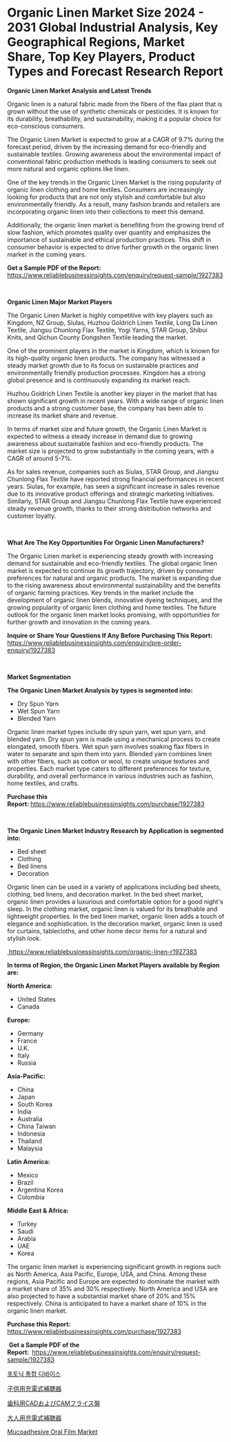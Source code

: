 <p><h1>Organic Linen Market Size 2024 - 2031 Global Industrial Analysis, Key Geographical Regions, Market Share, Top Key Players, Product Types and Forecast Research Report</h1></p><p><strong>Organic Linen Market Analysis and Latest Trends</strong></p>
<p><p>Organic linen is a natural fabric made from the fibers of the flax plant that is grown without the use of synthetic chemicals or pesticides. It is known for its durability, breathability, and sustainability, making it a popular choice for eco-conscious consumers.</p><p>The Organic Linen Market is expected to grow at a CAGR of 9.7% during the forecast period, driven by the increasing demand for eco-friendly and sustainable textiles. Growing awareness about the environmental impact of conventional fabric production methods is leading consumers to seek out more natural and organic options like linen.</p><p>One of the key trends in the Organic Linen Market is the rising popularity of organic linen clothing and home textiles. Consumers are increasingly looking for products that are not only stylish and comfortable but also environmentally friendly. As a result, many fashion brands and retailers are incorporating organic linen into their collections to meet this demand.</p><p>Additionally, the organic linen market is benefiting from the growing trend of slow fashion, which promotes quality over quantity and emphasizes the importance of sustainable and ethical production practices. This shift in consumer behavior is expected to drive further growth in the organic linen market in the coming years.</p></p>
<p><strong>Get a Sample PDF of the Report:&nbsp;</strong> <a href="https://www.reliablebusinessinsights.com/enquiry/request-sample/1927383">https://www.reliablebusinessinsights.com/enquiry/request-sample/1927383</a></p>
<p>&nbsp;</p>
<p><strong>Organic Linen Major Market Players</strong></p>
<p><p>The Organic Linen Market is highly competitive with key players such as Kingdom, NZ Group, Siulas, Huzhou Goldrich Linen Textile, Long Da Linen Textile, Jiangsu Chunlong Flax Textile, Yogi Yarns, STAR Group, Shibui Knits, and Qichun County Dongshen Textile leading the market.</p><p>One of the prominent players in the market is Kingdom, which is known for its high-quality organic linen products. The company has witnessed a steady market growth due to its focus on sustainable practices and environmentally friendly production processes. Kingdom has a strong global presence and is continuously expanding its market reach.</p><p>Huzhou Goldrich Linen Textile is another key player in the market that has shown significant growth in recent years. With a wide range of organic linen products and a strong customer base, the company has been able to increase its market share and revenue.</p><p>In terms of market size and future growth, the Organic Linen Market is expected to witness a steady increase in demand due to growing awareness about sustainable fashion and eco-friendly products. The market size is projected to grow substantially in the coming years, with a CAGR of around 5-7%.</p><p>As for sales revenue, companies such as Siulas, STAR Group, and Jiangsu Chunlong Flax Textile have reported strong financial performances in recent years. Siulas, for example, has seen a significant increase in sales revenue due to its innovative product offerings and strategic marketing initiatives. Similarly, STAR Group and Jiangsu Chunlong Flax Textile have experienced steady revenue growth, thanks to their strong distribution networks and customer loyalty.</p></p>
<p>&nbsp;</p>
<p><strong>What Are The Key Opportunities For Organic Linen Manufacturers?</strong></p>
<p><p>The Organic Linen market is experiencing steady growth with increasing demand for sustainable and eco-friendly textiles. The global organic linen market is expected to continue its growth trajectory, driven by consumer preferences for natural and organic products. The market is expanding due to the rising awareness about environmental sustainability and the benefits of organic farming practices. Key trends in the market include the development of organic linen blends, innovative dyeing techniques, and the growing popularity of organic linen clothing and home textiles. The future outlook for the organic linen market looks promising, with opportunities for further growth and innovation in the coming years.</p></p>
<p><strong>Inquire or Share Your Questions If Any Before Purchasing This Report:</strong> <a href="https://www.reliablebusinessinsights.com/enquiry/pre-order-enquiry/1927383">https://www.reliablebusinessinsights.com/enquiry/pre-order-enquiry/1927383</a></p>
<p>&nbsp;</p>
<p><strong>Market Segmentation</strong></p>
<p><strong>The Organic Linen Market Analysis by types is segmented into:</strong></p>
<p><ul><li>Dry Spun Yarn</li><li>Wet Spun Yarn</li><li>Blended Yarn</li></ul></p>
<p><p>Organic linen market types include dry spun yarn, wet spun yarn, and blended yarn. Dry spun yarn is made using a mechanical process to create elongated, smooth fibers. Wet spun yarn involves soaking flax fibers in water to separate and spin them into yarn. Blended yarn combines linen with other fibers, such as cotton or wool, to create unique textures and properties. Each market type caters to different preferences for texture, durability, and overall performance in various industries such as fashion, home textiles, and crafts.</p></p>
<p><strong>Purchase this Report:&nbsp;</strong><a href="https://www.reliablebusinessinsights.com/purchase/1927383">https://www.reliablebusinessinsights.com/purchase/1927383</a></p>
<p>&nbsp;</p>
<p><strong>The Organic Linen Market Industry Research by Application is segmented into:</strong></p>
<p><ul><li>Bed sheet</li><li>Clothing</li><li>Bed linens</li><li>Decoration</li></ul></p>
<p><p>Organic linen can be used in a variety of applications including bed sheets, clothing, bed linens, and decoration market. In the bed sheet market, organic linen provides a luxurious and comfortable option for a good night's sleep. In the clothing market, organic linen is valued for its breathable and lightweight properties. In the bed linen market, organic linen adds a touch of elegance and sophistication. In the decoration market, organic linen is used for curtains, tablecloths, and other home decor items for a natural and stylish look.</p></p>
<p><a href="https://www.reliablebusinessinsights.com/organic-linen-r1927383">&nbsp;https://www.reliablebusinessinsights.com/organic-linen-r1927383</a></p>
<p><strong>In terms of Region, the Organic Linen Market Players available by Region are:</strong></p>
<p>
    <p> <strong> North America: </strong>
        <ul>
            <li>United States</li>
            <li>Canada</li>
        </ul>
        </p> 
    <p> <strong> Europe: </strong>
        <ul>
            <li>Germany</li>
            <li>France</li>
            <li>U.K.</li>
            <li>Italy</li>
            <li>Russia</li>
        </ul>
        </p> 
    <p> <strong> Asia-Pacific: </strong>
        <ul>
            <li>China</li>
            <li>Japan</li>
            <li>South Korea</li>
            <li>India</li>
            <li>Australia</li>
            <li>China Taiwan</li>
            <li>Indonesia</li>
            <li>Thailand</li>
            <li>Malaysia</li>
        </ul>
        </p> 
    <p> <strong> Latin America: </strong>
        <ul>
            <li>Mexico</li>
            <li>Brazil</li>
            <li>Argentina Korea</li>
            <li>Colombia</li>
        </ul>
        </p> 
    <p> <strong> Middle East & Africa: </strong>
        <ul>
            <li>Turkey</li>
            <li>Saudi</li>
            <li>Arabia</li>
            <li>UAE</li>
            <li>Korea</li>
        </ul>
    </p>
    </p>
<p><p>The organic linen market is experiencing significant growth in regions such as North America, Asia Pacific, Europe, USA, and China. Among these regions, Asia Pacific and Europe are expected to dominate the market with a market share of 35% and 30% respectively. North America and USA are also projected to have a substantial market share of 20% and 15% respectively. China is anticipated to have a market share of 10% in the organic linen market.</p></p>
<p><strong>Purchase this Report: </strong><a href="https://www.reliablebusinessinsights.com/purchase/1927383">https://www.reliablebusinessinsights.com/purchase/1927383</a></p>
<p>&nbsp;<strong>Get a Sample PDF of the Report:&nbsp;&nbsp;</strong><a href="https://www.reliablebusinessinsights.com/enquiry/request-sample/1927383">https://www.reliablebusinessinsights.com/enquiry/request-sample/1927383</a></p>
<p><strong></strong></p>
<p><p><a href="https://medium.com/@candidarowe2022/%EA%B4%91-%ED%86%B5%ED%95%A9-%EB%94%94%EB%B0%94%EC%9D%B4%EC%8A%A4-%EC%8B%9C%EC%9E%A5%EC%97%90-%EB%8C%80%ED%95%9C-%EC%8B%AC%EC%B8%B5%EC%A0%81%EC%9D%B8-%EC%A1%B0%EC%82%AC-%ED%8A%B8%EB%A0%8C%EB%93%9C-%EC%8B%9C%EC%9E%A5-%EC%84%B8%EB%B6%84%ED%99%94-%EB%B0%8F-%EA%B2%BD%EC%9F%81-%EB%B6%84%EC%84%9D-f697fdc6859e">포토닉 통합 디바이스</a></p><p><a href="https://github.com/xtkhtofdt934839/Market-Research-Report-List-2/blob/main/6844526116545.md">子供用充電式補聴器</a></p><p><a href="https://medium.com/@kyaorris56456/%E6%AD%AF%E7%A7%91cad-cam%E3%83%95%E3%83%A9%E3%82%A4%E3%82%B9%E6%A9%9F%E5%B8%82%E5%A0%B4%E3%81%AE%E8%A6%8F%E6%A8%A1%E3%81%AB%E9%96%A2%E3%81%99%E3%82%8B%E6%B4%9E%E5%AF%9F%E3%81%AF-2024%E5%B9%B4%E3%81%8B%E3%82%892031%E5%B9%B4%E3%81%BE%E3%81%A7%E3%81%AE-%E3%81%AE%E5%B9%B4%E9%96%93%E6%88%90%E9%95%B7%E7%8E%87%E3%81%A7%E6%8B%A1%E5%A4%A7%E3%81%97%E3%81%A6%E3%81%84%E3%81%BE%E3%81%99-a788390974e9">歯科用CADおよびCAMフライス盤</a></p><p><a href="https://github.com/ddwcuskozol07187/Market-Research-Report-List-2/blob/main/4148464116546.md">大人用充電式補聴器</a></p><p><a href="https://github.com/cheribeninsig/Market-Research-Report-List-1/blob/main/mucoadhesive-oral-film-market.md">Mucoadhesive Oral Film Market</a></p></p>